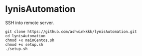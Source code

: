 # lynisAutomation

SSH into remote server.
```
git clone https://github.com/ashwinkkkk/lynisAutomation.git
cd lynisAutomation
chmod +x mainCentos.sh
chmod +x setup.sh
./setup.sh
```

